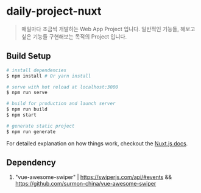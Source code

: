 # daily-project-nuxt

> 매일마다 조금씩 개발하는 Web App Project 입니다.
> 일반적인 기능들, 해보고 싶은 기능들 구현해보는 목적의 Project 입니다.

## Build Setup

```bash
# install dependencies
$ npm install # Or yarn install

# serve with hot reload at localhost:3000
$ npm run serve

# build for production and launch server
$ npm run build
$ npm start

# generate static project
$ npm run generate
```

For detailed explanation on how things work, checkout the [Nuxt.js docs](https://github.com/nuxt/nuxt.js).

## Dependency

1. "vue-awesome-swiper"
   | https://swiperjs.com/api/#events && https://github.com/surmon-china/vue-awesome-swiper
